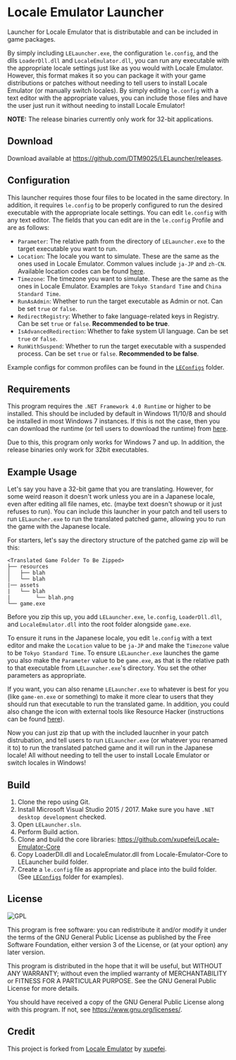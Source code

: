 Locale Emulator Launcher
========================

Launcher for Locale Emulator that is distributable and can be included in game packages.

By simply including `LELauncher.exe`, the configuration `le.config`, and the dlls `LoaderDll.dll` and `LocaleEmulator.dll`,
you can run any executable with the appropriate locale settings just like as you would with Locale Emulator. However,
this format makes it so you can package it with your game distributions or patches without needing to tell users to
install Locale Emulator (or manually switch locales). By simply editing `le.config` with a text editor with the appropriate
values, you can include those files and have the user just run it without needing to install Locale Emulator!

**NOTE:** The release binaries currently only work for 32-bit applications.

## Download

Download available at <https://github.com/DTM9025/LELauncher/releases>.

## Configuration

This launcher requires those four files to be located in the same directory. In addition, it requires `le.config` to
be properly configured to run the desired executable with the appropriate locale settings. You can edit `le.config` with
any text editor. The fields that you can edit are in the `le.config` Profile and are as follows:

* `Parameter`: The relative path from the directory of `LELauncher.exe` to the target executable you want to run.
* `Location`: The locale you want to simulate. These are the same as the ones used in Locale Emulator. Common values include `ja-JP` and `zh-CN`. Available location codes can be found [here](https://learn.microsoft.com/en-us/openspecs/windows_protocols/ms-lcid/a9eac961-e77d-41a6-90a5-ce1a8b0cdb9c).
* `Timezone`: The timezone you want to simulate. These are the same as the ones in Locale Emulator. Examples are `Tokyo Standard Time` and `China Standard Time`.
* `RunAsAdmin`: Whether to run the target executable as Admin or not. Can be set `true` or `false`.
* `RedirectRegistry`: Whether to fake language-related keys in Registry. Can be set `true` or `false`. **Recommended to be true**.
* `IsAdvancedRedirection`: Whether to fake system UI language. Can be set `true` or `false`.
* `RunWithSuspend`: Whether to run the target executable with a suspended process. Can be set `true` or `false`. **Recommended to be false**.

Example configs for common profiles can be found in the [`LEConfigs`](https://github.com/DTM9025/LELauncher/tree/master/LEConfigs) folder.

## Requirements

This program requires the `.NET Framework 4.0 Runtime` or higher to be installed. This should be included by default in Windows 11/10/8 and
should be installed in most Windows 7 instances. If this is not the case, then you can download the runtime (or tell users to download the runtime) from [here](https://dotnet.microsoft.com/en-us/download/dotnet-framework/net48).

Due to this, this program only works for Windows 7 and up. In addition, the release binaries only work for 32bit executables.

## Example Usage

Let's say you have a 32-bit game that you are translating. However, for some weird reason it doesn't work unless you are in
a Japanese locale, even after editing all file names, etc. (maybe text doesn't showup or it just refuses to run). You
can include this launcher in your patch and tell users to run `LELauncher.exe` to run the translated patched game, allowing
you to run the game with the Japanese locale.

For starters, let's say the directory structure of the patched game zip will be this:

```
<Translated Game Folder To Be Zipped>
├── resources
│   ├── blah
│   └── blah
|── assets
|   └── blah
|        └── blah.png
└── game.exe
```

Before you zip this up, you add `LELauncher.exe`, `le.config`, `LoaderDll.dll`, and `LocaleEmulator.dll` into the root folder
alongside `game.exe`.

To ensure it runs in the Japanese locale, you edit `le.config` with a text editor and make the `Location` value to be `ja-JP` and
make the `Timezone` value to be `Tokyo Standard Time`. To ensure `LELauncher.exe` launches the game you also make the `Parameter`
value to be `game.exe`, as that is the relative path to that executable from `LELauncher.exe`'s directory. You set the other
parameters as appropriate.

If you want, you can also rename `LELauncher.exe` to whatever is best for you (like `game-en.exe` or something) to make it
more clear to users that they should run that executable to run the translated game. In addition, you could also change
the icon with external tools like Resource Hacker (instructions can be found [here](https://stackoverflow.com/questions/64545983/how-do-i-add-an-icon-to-an-iconless-exe-file)).

Now you can just zip that up with the included laucnher in your patch distrubation, and tell users to run `LELauncher.exe`
(or whatever you renamed it to) to run the translated patched game and it will run in the Japanese locale! All without
needing to tell the user to install Locale Emulator or switch locales in Windows!

## Build

 1. Clone the repo using Git.
 2. Install Microsoft Visual Studio 2015 / 2017. Make sure you have `.NET desktop development` checked.
 3. Open `LELauncher.sln`.
 4. Perform Build action.
 5. Clone and build the core libraries: https://github.com/xupefei/Locale-Emulator-Core
 6. Copy LoaderDll.dll and LocaleEmulator.dll from Locale-Emulator-Core to LELauncher build folder.
 7. Create a `le.config` file as appropriate and place into the build folder. (See [`LEConfigs`](https://github.com/DTM9025/LELauncher/tree/master/LEConfigs) folder for examples).

## License

![GPL](https://www.gnu.org/graphics/gplv3-127x51.png)

This program is free software: you can redistribute it and/or modify
it under the terms of the GNU General Public License as published by
the Free Software Foundation, either version 3 of the License, or
(at your option) any later version.

This program is distributed in the hope that it will be useful,
but WITHOUT ANY WARRANTY; without even the implied warranty of
MERCHANTABILITY or FITNESS FOR A PARTICULAR PURPOSE.  See the
GNU General Public License for more details.

You should have received a copy of the GNU General Public License
along with this program.  If not, see <https://www.gnu.org/licenses/>.

## Credit

This project is forked from [Locale Emulator](https://github.com/xupefei/Locale-Emulator) by [xupefei](https://github.com/xupefei/).
